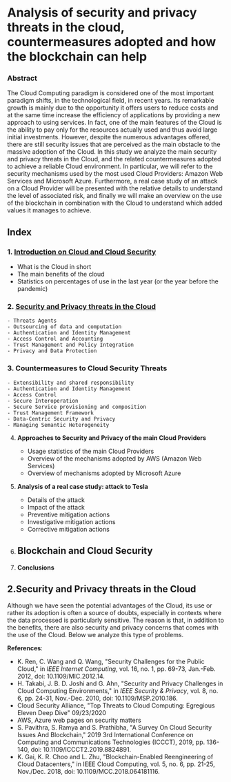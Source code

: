 # Analysis of security and privacy threats in the cloud, countermeasures adopted and how the blockchain can help

### Abstract 
The Cloud Computing paradigm is considered one of the most important paradigm shifts, in the technological field, in recent years. Its remarkable growth is mainly due to the opportunity it offers users to reduce costs and at the same time increase the efficiency of applications by providing a new approach to using services. In fact, one of the main features of the Cloud is the ability to pay only for the resources actually used and thus avoid large initial investments. However, despite the numerous advantages offered, there are still security issues that are perceived as the main obstacle to the massive adoption of the Cloud. In this study we analyze the main security and privacy threats in the Cloud, and the related countermeasures adopted to achieve a reliable Cloud environment. In particular, we will refer to the security mechanisms used by the most used Cloud Providers: Amazon Web Services and Microsoft Azure. Furthermore, a real case study of an attack on a Cloud Provider will be presented with the relative details to understand the level of associated risk, and finally we will make an overview on the use of the blockchain in combination with the Cloud to understand which added values ​​it manages to achieve.

## Index
### 1. [Introduction on Cloud and Cloud Security](#chap1)
- What is the Cloud in short
- The main benefits of the cloud
- Statistics on percentages of use in the last year (or the year before the pandemic)

### 2. [Security and Privacy threats in the Cloud](#chap2)

	- Threats Agents
	- Outsourcing of data and computation
	- Authentication and Identity Management
	- Access Control and Accounting
	- Trust Management and Policy Integration
	- Privacy and Data Protection
  
### 3. **Countermeasures to Cloud Security Threats**
    - Extensibility and shared responsibility
    - Authentication and Identity Management
    - Access Control
    - Secure Interoperation
    - Secure Service provisioning and composition
    - Trust Management Framework
    - Data-Centric Security and Privacy
    - Managing Semantic Heterogeneity

4. **Approaches to Security and Privacy of the main Cloud Providers**
   - Usage statistics of the main Cloud Providers
   - Overview of the mechanisms adopted by AWS (Amazon Web Services)
   - Overview of mechanisms adopted by Microsoft Azure
  
5. **Analysis of a real case study: attack to Tesla**
   - Details of the attack
   - Impact of the attack
   - Preventive mitigation actions
   - Investigative mitigation actions
   - Corrective mitigation actions

6. **Blockchain and Cloud Security**
   -

7. **Conclusions**

## 2.Security and Privacy threats in the Cloud <a name="chap2"></a>
Although we have seen the potential advantages of the Cloud, its use or rather its adoption is often a source of doubts, especially in contexts where the data processed is particularly sensitive. The reason is that, in addition to the benefits, there are also security and privacy concerns that comes with the use of the Cloud. Below we analyze this type of problems.




**References**:
- K. Ren, C. Wang and Q. Wang, "Security Challenges for the Public Cloud," in _IEEE Internet Computing_, vol. 16, no. 1, pp. 69-73, Jan.-Feb. 2012, doi: 10.1109/MIC.2012.14.
- H. Takabi, J. B. D. Joshi and G. Ahn, "Security and Privacy Challenges in Cloud Computing Environments," in _IEEE Security & Privacy_, vol. 8, no. 6, pp. 24-31, Nov.-Dec. 2010, doi: 10.1109/MSP.2010.186.
- Cloud Security Alliance, "Top Threats to Cloud Computing: Egregious Eleven Deep Dive" 09/23/2020
- AWS, Azure web pages on security matters
- S. Pavithra, S. Ramya and S. Prathibha, "A Survey On Cloud Security Issues And Blockchain," 2019 3rd International Conference on Computing and Communications Technologies (ICCCT), 2019, pp. 136-140, doi: 10.1109/ICCCT2.2019.8824891.
- K. Gai, K. R. Choo and L. Zhu, "Blockchain-Enabled Reengineering of Cloud Datacenters," in IEEE Cloud Computing, vol. 5, no. 6, pp. 21-25, Nov./Dec. 2018, doi: 10.1109/MCC.2018.064181116.



